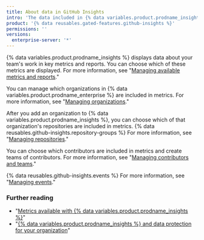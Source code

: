 ```yaml
---
title: About data in GitHub Insights
intro: 'The data included in {% data variables.product.prodname_insights %} metrics is highly customizable.'
product: '{% data reusables.gated-features.github-insights %}'
permissions: ''
versions:
  enterprise-server: '*'
---
```


{% data variables.product.prodname_insights %} displays data about your team's work in key metrics and reports. You can choose which of these metrics are displayed. For more information, see "[Managing available metrics and reports](/insights/installing-and-configuring-github-insights/managing-available-metrics-and-reports)."

You can manage which organizations in {% data variables.product.prodname_enterprise %} are included in metrics. For more information, see "[Managing organizations](/insights/installing-and-configuring-github-insights/managing-organizations)."

After you add an organization to {% data variables.product.prodname_insights %}, you can choose which of that organization's repositories are included in metrics. {% data reusables.github-insights.repository-groups %} For more information, see "[Managing repositories](/insights/installing-and-configuring-github-insights/managing-repositories)."

You can choose which contributors are included in metrics and create teams of contributors. For more information, see "[Managing contributors and teams](/insights/installing-and-configuring-github-insights/managing-contributors-and-teams)."

{% data reusables.github-insights.events %} For more information, see "[Managing events](/insights/installing-and-configuring-github-insights/managing-events)."

### Further reading
- "[Metrics available with {% data variables.product.prodname_insights %}](/insights/exploring-your-usage-of-github-enterprise/metrics-available-with-github-insights)"
- "[{% data variables.product.prodname_insights %} and data protection for your organization](/github/site-policy/github-insights-and-data-protection-for-your-organization)"
